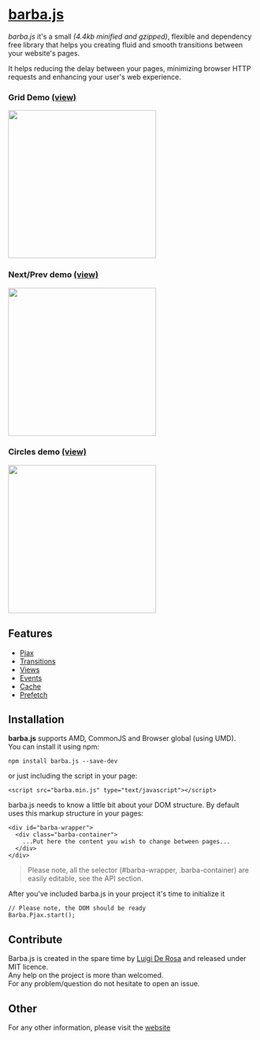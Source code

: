 # [barba.js](http://barbajs.org)

*barba.js* it's a small *(4.4kb minified and gzipped)*, flexible and dependency free library that helps you creating fluid and smooth transitions between your website's pages.

It helps reducing the delay between your pages, minimizing browser HTTP requests and enhancing your user's web experience.

### Grid Demo [(view)](http://barbajs.org/demo/grid/index.html)
[<img src="http://a66.imgup.net/barba_gride5e8.gif" width="300">](http://barbajs.org/demo/grid/index.html)


### Next/Prev demo [(view)](http://barbajs.org/demo/nextprev/index.html)
[<img src="http://g56.imgup.net/ezgif-3823162d.gif" width="300">](http://barbajs.org/demo/nextprev/index.html)


### Circles demo [(view)](http://barbajs.org/demo/nextprev-circle/index.html)
[<img src="http://y88.imgup.net/barba_clip862d.gif" width="300">](http://barbajs.org/demo/nextprev-circle/index.html)

## Features

- [Pjax](http://barbajs.org/how-it-works.html)
- [Transitions](http://barbajs.org/transition.html)
- [Views](http://barbajs.org/views.html)
- [Events](http://barbajs.org/events.html)
- [Cache](http://barbajs.org/cache.html)
- [Prefetch](http://barbajs.org/prefetch.html)

## Installation

**barba.js** supports AMD, CommonJS and Browser global (using UMD).  
You can install it using npm:   
```
npm install barba.js --save-dev
```
or just including the script in your page:   
```
<script src="barba.min.js" type="text/javascript"></script>
```
barba.js needs to know a little bit about your DOM structure. By default uses this markup structure in your pages:

```
<div id="barba-wrapper">
  <div class="barba-container">
    ...Put here the content you wish to change between pages...
  </div>
</div>
```

> Please note, all the selector (#barba-wrapper, .barba-container) are easily editable, see the API section.

After you've included barba.js in your project it's time to initialize it

```
// Please note, the DOM should be ready
Barba.Pjax.start();
```

## Contribute

Barba.js is created in the spare time by [Luigi De Rosa](https://twitter.com/luruke) and released under MIT licence.  
Any help on the project is more than welcomed.  
For any problem/question do not hesitate to open an issue.  

## Other

For any other information, please visit the [website](http://barbajs.org)
